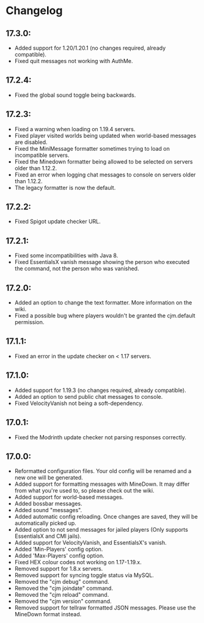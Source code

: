 # Changelog

## 17.3.0:

- Added support for 1.20/1.20.1 (no changes required, already compatible).
- Fixed quit messages not working with AuthMe.

## 17.2.4:

- Fixed the global sound toggle being backwards.

## 17.2.3:

- Fixed a warning when loading on 1.19.4 servers.
- Fixed player visited worlds being updated when world-based messages are disabled.
- Fixed the MiniMessage formatter sometimes trying to load on incompatible servers.
- Fixed the Minedown formatter being allowed to be selected on servers older than 1.12.2.
- Fixed an error when logging chat messages to console on servers older than 1.12.2.
- The legacy formatter is now the default.


## 17.2.2:
- Fixed Spigot update checker URL.


## 17.2.1:
- Fixed some incompatibilities with Java 8.
- Fixed EssentialsX vanish message showing the person who executed the command, not the person who was vanished.


## 17.2.0:
- Added an option to change the text formatter. More information on the wiki.
- Fixed a possible bug where players wouldn't be granted the cjm.default permission.


## 17.1.1:
- Fixed an error in the update checker on < 1.17 servers.


## 17.1.0:
- Added support for 1.19.3 (no changes required, already compatible).
- Added an option to send public chat messages to console.
- Fixed VelocityVanish not being a soft-dependency.


## 17.0.1:
- Fixed the Modrinth update checker not parsing responses correctly.


## 17.0.0:
- Reformatted configuration files. Your old config will be renamed and a new one will be generated.
- Added support for formatting messages with MineDown. It may differ from what you're used to, so please check out the wiki.
- Added support for world-based messages.
- Added bossbar messages.
- Added sound "messages".
- Added automatic config reloading. Once changes are saved, they will be automatically picked up.
- Added option to not send messages for jailed players (Only supports EssentialsX and CMI jails).
- Added support for VelocityVanish, and EssentialsX's vanish.
- Added 'Min-Players' config option.
- Added 'Max-Players' config option.
- Fixed HEX colour codes not working on 1.17-1.19.x.
- Removed support for 1.8.x servers.
- Removed support for syncing toggle status via MySQL.
- Removed the "cjm debug" command.
- Removed the "cjm joindate" command.
- Removed the "cjm reload" command.
- Removed the "cjm version" command.
- Removed support for tellraw formatted JSON messages. Please use the MineDown format instead.
